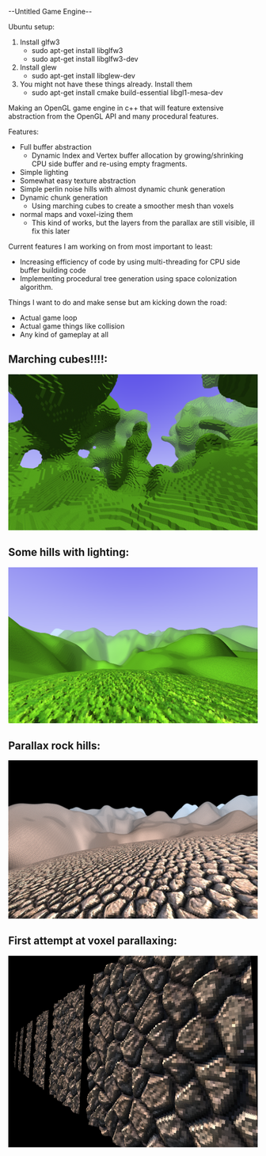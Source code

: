 --Untitled Game Engine--

Ubuntu setup:
1. Install glfw3 
   - sudo apt-get install libglfw3
   - sudo apt-get install libglfw3-dev
2. Install glew
   - sudo apt-get install libglew-dev
3. You might not have these things already. Install them
   - sudo apt-get install cmake build-essential libgl1-mesa-dev

Making an OpenGL game engine in c++ that will feature extensive abstraction from the OpenGL API and many procedural features.

Features:
- Full buffer abstraction
   - Dynamic Index and Vertex buffer allocation by growing/shrinking CPU side buffer and re-using empty fragments. 
- Simple lighting
- Somewhat easy texture abstraction
- Simple perlin noise hills with almost dynamic chunk generation
- Dynamic chunk generation
  - Using marching cubes to create a smoother mesh than voxels
- normal maps and voxel-izing them
  - This kind of works, but the layers from the parallax are still visible, ill fix this later

Current features I am working on from most important to least:
 - Increasing efficiency of code by using multi-threading for CPU side buffer building code
 - Implementing procedural tree generation using space colonization algorithm.

Things I want to do and make sense but am kicking down the road:
 - Actual game loop
 - Actual game things like collision
 - Any kind of gameplay at all

## Marching cubes!!!!:

![marching cuebs](readmeResources/simplemarchingcubes.png)

## Some hills with lighting:

![picture of perlin noise grass](readmeResources/skyboxhills.png)

## Parallax rock hills:

![hills](readmeResources/rockcel.png)

## First attempt at voxel parallaxing:

![parallax](readmeResources/voxelparallax.png)
